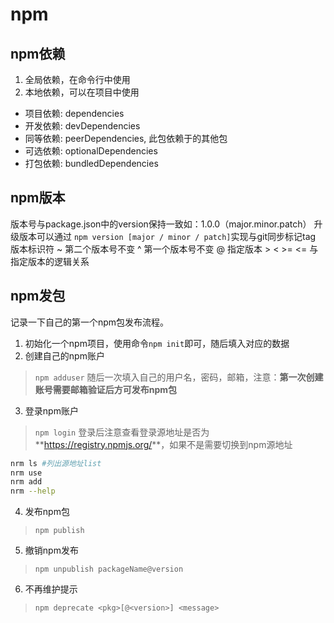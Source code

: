# npm

## npm依赖

1. 全局依赖，在命令行中使用
2. 本地依赖，可以在项目中使用

- 项目依赖: dependencies
- 开发依赖: devDependencies
- 同等依赖: peerDependencies, 此包依赖于的其他包
- 可选依赖: optionalDependencies
- 打包依赖: bundledDependencies

## npm版本

版本号与package.json中的version保持一致如：1.0.0（major.minor.patch）
升级版本可以通过 ```npm version [major / minor / patch]```实现与git同步标记tag
版本标识符 ~ 第二个版本号不变  ^ 第一个版本号不变 @ 指定版本 > < >= <= 与指定版本的逻辑关系

## npm发包

记录一下自己的第一个npm包发布流程。

1. 初始化一个npm项目，使用命令```npm init```即可，随后填入对应的数据
2. 创建自己的npm账户

  > ```npm adduser```
  随后一次填入自己的用户名，密码，邮箱，注意：**第一次创建账号需要邮箱验证后方可发布npm包**

3. 登录npm账户

  > ```npm login```
  登录后注意查看登录源地址是否为**<https://registry.npmjs.org/>**，如果不是需要切换到npm源地址
  
  ```bash
  nrm ls #列出源地址list
  nrm use
  nrm add
  nrm --help
  ```

4. 发布npm包

 > ```npm publish```

5. 撤销npm发布

 > ```npm unpublish packageName@version```

6. 不再维护提示

 > ```npm deprecate <pkg>[@<version>] <message>```
